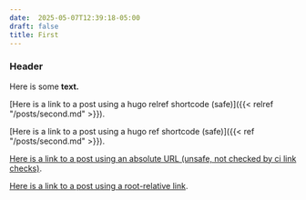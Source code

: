 ```yaml
---
date:  2025-05-07T12:39:18-05:00
draft: false
title: First
---
```


### Header

Here is some **text.**

[Here is a link to a post using a hugo relref shortcode (safe)]({{< relref "/posts/second.md" >}}).

[Here is a link to a post using a hugo ref shortcode (safe)]({{< ref "/posts/second.md" >}}).

[Here is a link to a post using an absolute URL (unsafe, not checked by ci link checks)](https://nandstand.github.io/hugo-sandbox/posts/second/).

[Here is a link to a post using a root-relative link](/hugo-sandbox/posts/second/).
